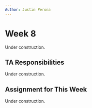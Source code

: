 ```yaml
---
Author: Justin Perona
---
```


# Week 8

Under construction.

## TA Responsibilities

Under construction.

## Assignment for This Week

Under construction.
